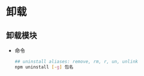 # 卸载

## 卸载模块

+ 命令

  ```bash
  ## uninstall aliases: remove, rm, r, un, unlink
  npm uninstall [-g] 包名
  ```
